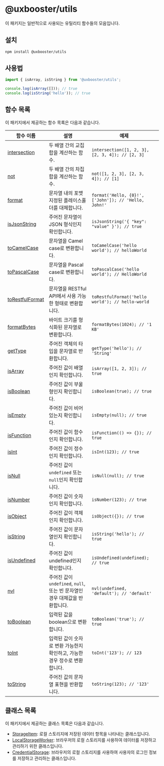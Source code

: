 # @uxbooster/utils

이 패키지는 일반적으로 사용되는 유틸리티 함수들의 모음입니다.

## 설치

```bash
npm install @uxbooster/utils
```

## 사용법

```typescript
import { isArray, isString } from '@uxbooster/utils';

console.log(isArray([])); // true
console.log(isString('hello')); // true
```

## 함수 목록

이 패키지에서 제공하는 함수 목록은 다음과 같습니다.

| 함수 이름                                        | 설명                                                                        | 예제                                                 |
| ------------------------------------------------ | --------------------------------------------------------------------------- | ---------------------------------------------------- |
| [intersection](src/array/intersection.ts)        | 두 배열 간의 교집합을 계산하는 함수.                                        | `intersection([1, 2, 3], [2, 3, 4]); // [2, 3]`      |
| [not](src/array/not.ts)                          | 두 배열 간의 차집합을 계산하는 함수.                                        | `not([1, 2, 3], [2, 3, 4]); // [1]`                  |
| [format](src/string/format.ts)                   | 문자열 내의 포맷 지정된 플레이스홀더를 대체합니다.                          | `format('Hello, {0}!', ['John']); // 'Hello, John!'` |
| [isJsonString](src/string/isJsonString.ts)       | 주어진 문자열이 JSON 형식인지 확인합니다.                                   | `isJsonString('{ "key": "value" }'); // true`        |
| [toCamelCase](src/string/toCamelCase.ts)         | 문자열을 Camel case로 변환합니다.                                           | `toCamelCase('hello world'); // helloWorld`          |
| [toPascalCase](src/string/toPascalCase.ts)       | 문자열을 Pascal case로 변환합니다.                                          | `toPascalCase('hello world'); // HelloWorld`         |
| [toRestfulFormat](src/string/toRestfulFormat.ts) | 문자열을 RESTful API에서 사용 가능한 형태로 변환합니다.                     | `toRestfulFormat('hello world'); // hello-world`     |
| [formatBytes](src/formatBytes.ts)                | 바이트 크기를 형식화된 문자열로 변환합니다.                                 | `formatBytes(1024); // '1 KB'`                       |
| [getType](src/getType.ts)                        | 주어진 객체의 타입을 문자열로 반환합니다.                                   | `getType('hello'); // 'String'`                      |
| [isArray](src/isArray.ts)                        | 주어진 값이 배열인지 확인합니다.                                            | `isArray([1, 2, 3]); // true`                        |
| [isBoolean](src/isBoolean.ts)                    | 주어진 값이 부울형인지 확인합니다.                                          | `isBoolean(true); // true`                           |
| [isEmpty](src/isEmpty.ts)                        | 주어진 값이 비어 있는지 확인합니다.                                         | `isEmpty(null); // true`                             |
| [isFunction](src/isFunction.ts)                  | 주어진 값이 함수인지 확인합니다.                                            | `isFunction(() => {}); // true`                      |
| [isInt](src/isInt.ts)                            | 주어진 값이 정수인지 확인합니다.                                            | `isInt(123); // true`                                |
| [isNull](src/isNull.ts)                          | 주어진 값이 `undefined` 또는 `null`인지 확인합니다.                         | `isNull(null); // true`                              |
| [isNumber](src/isNumber.ts)                      | 주어진 값이 숫자인지 확인합니다.                                            | `isNumber(123); // true`                             |
| [isObject](src/isObject.ts)                      | 주어진 값이 객체인지 확인합니다.                                            | `isObject({}); // true`                              |
| [isString](src/isString.ts)                      | 주어진 값이 문자열인지 확인합니다.                                          | `isString('hello'); // true`                         |
| [isUndefined](src/isUndefined.ts)                | 주어진 값이 undefined인지 확인합니다.                                       | `isUndefined(undefined); // true`                    |
| [nvl](src/nvl.ts)                                | 주어진 값이 `undefined`, `null`, 또는 빈 문자열인 경우 대체값을 반환합니다. | `nvl(undefined, 'default'); // 'default'`            |
| [toBoolean](src/toBoolean.ts)                    | 입력된 값을 boolean으로 변환합니다.                                         | `toBoolean('true'); // true`                         |
| [toInt](src/toInt.ts)                            | 입력된 값이 숫자로 변환 가능한지 확인하고, 가능한 경우 정수로 변환합니다.   | `toInt('123'); // 123`                               |
| [toString](src/toString.ts)                      | 주어진 값의 문자열 표현을 반환합니다.                                       | `toString(123); // '123'`                            |

## 클래스 목록

이 패키지에서 제공하는 클래스 목록은 다음과 같습니다.

- [StorageItem](src/storage/StorageItem.ts): 로컬 스토리지에 저장된 데이터 항목을 나타내는 클래스입니다.
- [LocalStorageWorker](src/storage/LocalStorageWorker.ts): 브라우저의 로컬 스토리지를 사용하여 데이터를 저장하고 관리하기 위한 클래스입니다.
- [CredentialStorage](src/storage/CredentialStorage.ts): 브라우저의 로컬 스토리지를 사용하여 사용자의 로그인 정보를 저장하고 관리하는 클래스입니다.
